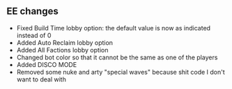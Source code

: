 ## EE changes

* Fixed Build Time lobby option: the default value is now as indicated instead of 0
* Added Auto Reclaim lobby option
* Added All Factions lobby option
* Changed bot color so that it cannot be the same as one of the players
* Added DISCO MODE
* Removed some nuke and arty "special waves" because shit code I don't want to deal with